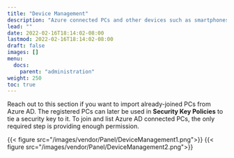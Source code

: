 ```yaml
---
title: "Device Management"
description: "Azure connected PCs and other devices such as smartphones and contactless cards."
lead: ""
date: 2022-02-16T18:14:02-08:00
lastmod: 2022-02-16T18:14:02-08:00
draft: false
images: []
menu:
  docs:
    parent: "administration"
weight: 250
toc: true
---
```


Reach out to this section if you want to import already-joined PCs from Azure AD. The registered PCs can later be used in **Security Key Policies** to tie a security key to it. To join and list Azure AD connected PCs, the only required step is providing enough permission.  


{{< figure src="/images/vendor/Panel/DeviceManagement1.png">}}
{{< figure src="/images/vendor/Panel/DeviceManagement2.png">}}
